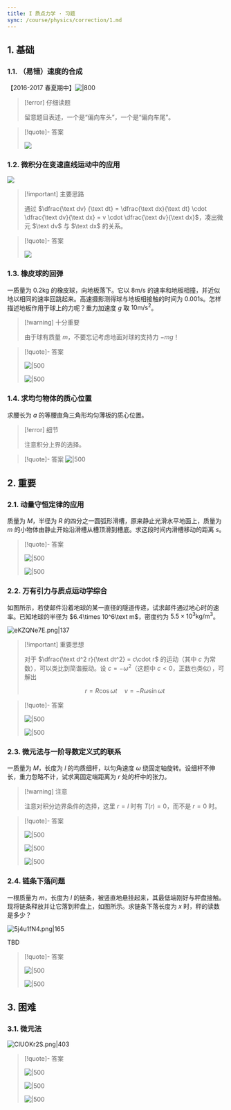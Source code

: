 ```yaml
---
title: I 质点力学 · 习题
sync: /course/physics/correction/1.md
---
```


## 1. 基础

### 1.1. （易错）速度的合成

【2016-2017 春夏期中】![|800](https://static.memset0.cn/img/v6/2024/04/25/sOgK0rXK.png)

> [!error] 仔细读题
>
> 留意题目表述，一个是“偏向车头”，一个是“偏向车尾”。

> [!quote]- 答案
>
> ![](https://static.memset0.cn/img/v6/2024/04/25/6z48pA8L.png)

### 1.2. 微积分在变速直线运动中的应用

![](https://static.memset0.cn/img/v6/2024/04/25/HP3kL89G.png)

> [!important] 主要思路
>
> 通过 $\dfrac{\text dv} {\text dt} = \dfrac{\text dx}{\text dt} \cdot \dfrac{\text dv}{\text dx} = v \cdot \dfrac{\text dv}{\text dx}$，凑出微元 $\text dv$ 与 $\text dx$ 的关系。

> [!quote]- 答案
>
> ![](https://static.memset0.cn/img/v6/2024/04/25/tF67vLGc.png)

### 1.3. 橡皮球的回弹

一质量为 $0.2\text{kg}$ 的橡皮球，向地板落下。它以 $8\text{m}/\text{s}$ 的速率和地板相撞，并近似地以相同的速率回跳起来。高速摄影测得球与地板相接触的时间为 $0.001\text{s}$。怎样描述地板作用于球上的力呢？重力加速度 $g$ 取 $10 \text{m} / \text{s}^2$。

> [!warning] 十分重要
>
> 由于球有质量 $m$，不要忘记考虑地面对球的支持力 $-mg$！

> [!quote]- 答案
>
> ![|500](https://static.memset0.cn/img/v6/2024/04/24/g6MXgLTt.png)
>
> ![|500](https://static.memset0.cn/img/v6/2024/04/24/wa09Shf3.png)

### 1.4. 求均匀物体的质心位置

求腰长为 $a$ 的等腰直角三角形均匀薄板的质心位置。

> [!error] 细节
>
> 注意积分上界的选择。

> [!quote]- 答案
> ![|500](https://static.memset0.cn/img/v6/2024/04/25/IoQvmhCM.png)

## 2. 重要

### 2.1. 动量守恒定律的应用

质量为 $M$，半径为 $R$ 的四分之一圆弧形滑槽，原来静止光滑水平地面上，质量为 $m$ 的小物体由静止开始沿滑槽从槽顶滑到槽底。求这段时间内滑槽移动的距离 $s$。

> [!quote]- 答案
>
> ![|500](https://static.memset0.cn/img/v6/2024/04/24/OgclEX8E.png)
>
> ![|500](https://static.memset0.cn/img/v6/2024/04/24/BO0wRcpf.png)

### 2.2. 万有引力与质点运动学综合

如图所示，若使邮件沿着地球的某一直径的隧道传递，试求邮件通过地心时的速率。已知地球的半径为 $6.4\times 10^6\text m$，密度约为 $5.5 \times 10^3 \text{kg}/\text{m}^3$。

![eKZQNe7E.png|137](https://static.memset0.cn/img/v6/2024/04/24/eKZQNe7E.png)

> [!important] 重要思想
>
> 对于 $\dfrac{\text d^2 r}{\text dt^2} = c\cdot r$ 的运动（其中 $c$ 为常数），可以类比到简谐振动。设 $c=-\omega^2$（这题中 $c<0$，正数也类似），可解出
>
> $$
> r=R\cos \omega t
> \quad
> v=-R\omega \sin \omega t
> $$

> [!quote]- 答案
>
> ![|500](https://static.memset0.cn/img/v6/2024/04/24/7VazA31F.png)
>
> ![|500](https://static.memset0.cn/img/v6/2024/04/24/8LRsKDwb.png)

### 2.3. 微元法与一阶导数定义式的联系

一质量为 $M$，长度为 $l$ 的均质细杆，以匀角速度 $\omega$ 绕固定轴旋转。设细杆不伸长，重力忽略不计，试求离固定端距离为 $r$ 处的杆中的张力。

> [!warning] 注意
>
> 注意对积分边界条件的选择，这里 $r=l$ 时有 $T(r)=0$，而不是 $r=0$ 时。

> [!quote]- 答案
>
> ![|500](https://static.memset0.cn/img/v6/2024/04/24/9Oc0TLxn.png)
>
> ![|500](https://static.memset0.cn/img/v6/2024/04/24/JrzDSynu.png)
>
> ![|500](https://static.memset0.cn/img/v6/2024/04/24/nJFBkXme.png)

### 2.4. 链条下落问题

一根质量为 $m$，长度为 $l$ 的链条，被竖直地悬挂起来，其最低端刚好与秤盘接触。现将链条释放并让它落到秤盘上，如图所示。求链条下落长度为 $x$ 时，秤的读数是多少？

![5j4u1fN4.png|165](https://static.memset0.cn/img/v6/2024/04/25/5j4u1fN4.png)

TBD

> [!quote]- 答案
>
> ![|500](https://static.memset0.cn/img/v6/2024/04/25/rDMq7Xvq.png)
>
> ![|500](https://static.memset0.cn/img/v6/2024/04/25/A26LAkOe.png)

## 3. 困难

### 3.1. 微元法

![ClUOKr2S.png|403](https://static.memset0.cn/img/v6/2024/03/07/ClUOKr2S.png)

> [!quote]- 答案
>
> ![|500](https://static.memset0.cn/img/v6/2024/04/24/sIleE41z.png)
>
> ![|500](https://static.memset0.cn/img/v6/2024/04/24/HMG4qFsa.png)
>
> ![|500](https://static.memset0.cn/img/v6/2024/04/24/BbG1mWcX.png)
